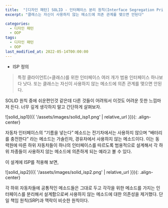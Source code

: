 ```yaml
---
title:  "[디자인 패턴] SOLID - 인터페이스 분리 원칙(Interface Segregation Principle)"
excerpt: "클래스는 자신이 사용하지 않는 메소드에 의존 관계를 맺으면 안된다"

categories:
  - 디자인 패턴
  - OOP
tags:
  - 디자인 패턴
  - OOP
last_modified_at: 2022-05-14T00:00:00
---
```



- ISP 정의

> 특정 클라이언트(=클래스)를 위한 인터페이스 여러 개가 범용 인터페이스 하나보다 낫다.
또는 클래스는 자신이 사용하지 않는 메소드에 의존 관계를 맺으면 안된다.
> 

SOLID 원칙 중에 쉬운편인것 같은데 다른 것들이 어려워서 이것도 어려운 듯한 느낌마저 든다. 너무 깊게 생각하지 말고 간단하게 살펴보자.

![solid_isp1]({{ '/assets/images/solid_isp1.png' | relative_url }}){: .align-center}

자동차 인터페이스의 “기름을 넣는다” 메소드는 전기차에서는 사용하지 않으며 “배터리를 충전한다” 라는 메소드는 가솔린차, 경유차에서 사용하지 않는 메소드이다. 
이는 동력원에 따른 하위 자동차들이 하나의 인터페이스를 따르도록 범용적으로 설계해서 각 하위 차종들이 사용하지 않는 메소드에 의존하게 되는 예라고 볼 수 있다.

이 설계에 ISP를 적용해 보면,

![solid_isp2]({{ '/assets/images/solid_isp2.png' | relative_url }}){: .align-center}

각 하위 자동차들에 공통적인 메소드들은 그대로 두고 각각을 위한 메소드를 가지는 인터페이스를 분리해서 설계함으로써 사용하지 않는 메소드에 대한 의존성을 제거했다.
단일 책임 원칙(SRP)과 맥락이 비슷한 원칙이다.